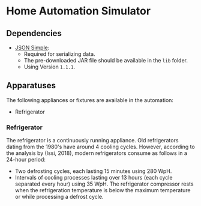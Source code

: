 # Home Automation Simulator

## Dependencies
 - [JSON Simple](https://code.google.com/archive/p/json-simple/):
   - Required for serializing data.
   - The pre-downloaded JAR file should be available in the `lib` folder.
   - Using Version `1.1.1`.

## Apparatuses
The following appliances or fixtures are available in the automation:
 - Refrigerator

### Refrigerator
The refrigerator is a continuously running appliance. Old refrigerators dating from the 1980's have around 4 cooling cycles. However, according to the analysis by (Issi, 2018), modern refrigerators consume as follows in a 24-hour period:
 - Two defrosting cycles, each lasting 15 minutes using 280 WpH.
 - Intervals of cooling processes lasting over 13 hours (each cycle separated every hour) using 35 WpH.
The refrigerator compressor rests when the refrigeration temperature is below the maximum temperature or while processing a defrost cycle.

